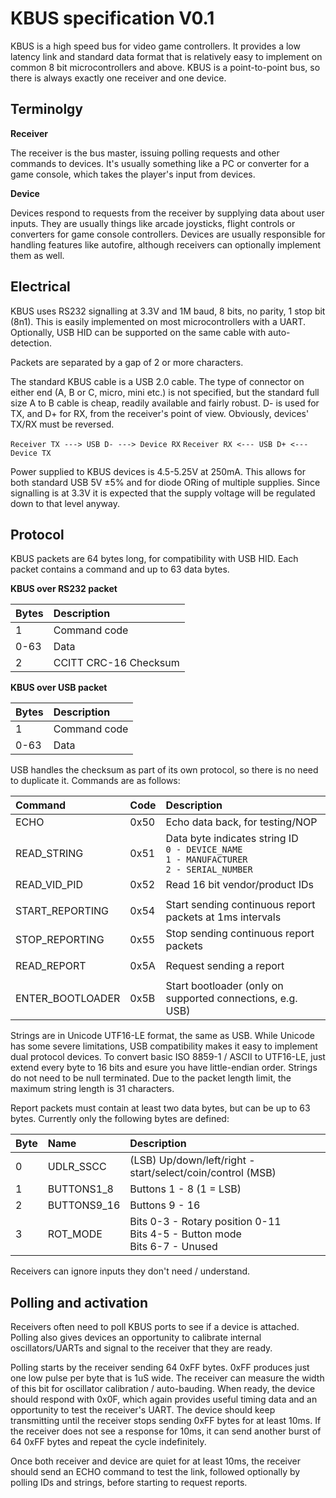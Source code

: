 # KBUS specification V0.1

KBUS is a high speed bus for video game controllers. It provides a low latency link and standard data format that is relatively easy to implement on common 8 bit microcontrollers and above. KBUS is a point-to-point bus, so there is always exactly one receiver and one device.


## Terminolgy

**Receiver**

The receiver is the bus master, issuing polling requests and other commands to devices. It's usually something like a PC or converter for a game console, which takes the player's input from devices.

**Device**

Devices respond to requests from the receiver by supplying data about user inputs. They are usually things like arcade joysticks, flight controls or converters for game console controllers. Devices are usually responsible for handling features like autofire, although receivers can optionally implement them as well.


## Electrical

KBUS uses RS232 signalling at 3.3V and 1M baud, 8 bits, no parity, 1 stop bit (8n1). This is easily implemented on most microcontrollers with a UART. Optionally, USB HID can be supported on the same cable with auto-detection.

Packets are separated by a gap of 2 or more characters.

The standard KBUS cable is a USB 2.0 cable. The type of connector on either end (A, B or C, micro, mini etc.) is not specified, but the standard full size A to B cable is cheap, readily available and fairly robust. D- is used for TX, and D+ for RX, from the receiver's point of view. Obviously, devices' TX/RX must be reversed.

`Receiver TX ---> USB D- ---> Device RX`
`Receiver RX <--- USB D+ <--- Device TX`

Power supplied to KBUS devices is 4.5-5.25V at 250mA. This allows for both standard USB 5V ±5% and for diode ORing of multiple supplies. Since signalling is at 3.3V it is expected that the supply voltage will be regulated down to that level anyway.


## Protocol

KBUS packets are 64 bytes long, for compatibility with USB HID. Each packet contains a command and up to 63 data bytes.

**KBUS over RS232 packet**

| Bytes | Description |
| :--- | :--- |
| 1 | Command code |
| 0-63 | Data |
| 2 | CCITT CRC-16 Checksum |

**KBUS over USB packet**

| Bytes | Description |
| :--- | :--- |
| 1 | Command code |
| 0-63 | Data |

USB handles the checksum as part of its own protocol, so there is no need to duplicate it. Commands are as follows:

| Command | Code | Description |
| :--- | :--- | :--- |
| ECHO | 0x50 | Echo data back, for testing/NOP |
| READ_STRING | 0x51 | Data byte indicates string ID<br>`0 - DEVICE_NAME`<br>`1 - MANUFACTURER`<br>`2 - SERIAL_NUMBER` |
| READ_VID_PID | 0x52 | Read 16 bit vendor/product IDs |
| | |
| START_REPORTING | 0x54 | Start sending continuous report packets at 1ms intervals |
| STOP_REPORTING | 0x55 | Stop sending continuous report packets |
| | |
| READ_REPORT | 0x5A | Request sending a report |
| | |
| ENTER_BOOTLOADER | 0x5B | Start bootloader (only on supported connections, e.g. USB) |

Strings are in Unicode UTF16-LE format, the same as USB. While Unicode has some severe limitations, USB compatibility makes it easy to implement dual protocol devices. To convert basic ISO 8859-1 / ASCII to UTF16-LE, just extend every byte to 16 bits and esure you have little-endian order. Strings do not need to be null terminated. Due to the packet length limit, the maximum string length is 31 characters.

Report packets must contain at least two data bytes, but can be up to 63 bytes. Currently only the following bytes are defined:

| Byte | Name | Description |
| :--- | :--- | :--- |
| 0 | UDLR_SSCC | (LSB) Up/down/left/right - start/select/coin/control (MSB) |
| 1 | BUTTONS1_8 | Buttons 1 - 8 (1 = LSB) |
| 2 | BUTTONS9_16 | Buttons 9 - 16 |
| 3 | ROT_MODE | Bits 0-3 - Rotary position 0-11<br>Bits 4-5 - Button mode<br>Bits 6-7 - Unused |

Receivers can ignore inputs they don't need / understand.


## Polling and activation

Receivers often need to poll KBUS ports to see if a device is attached. Polling also gives devices an opportunity to calibrate internal oscillators/UARTs and signal to the receiver that they are ready.

Polling starts by the receiver sending 64 0xFF bytes. 0xFF produces just one low pulse per byte that is 1uS wide. The receiver can measure the width of this bit for oscillator calibration / auto-bauding. When ready, the device should respond with 0x0F, which again provides useful timing data and an opportunity to test the receiver's UART. The device should keep transmitting until the receiver stops sending 0xFF bytes for at least 10ms. If the receiver does not see a response for 10ms, it can send another burst of 64 0xFF bytes and repeat the cycle indefinitely.

Once both receiver and device are quiet for at least 10ms, the receiver should send an ECHO command to test the link, followed optionally by polling IDs and strings, before starting to request reports.
